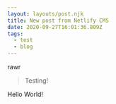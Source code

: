 ```yaml
---
layout: layouts/post.njk
title: New post from Netlify CMS
date: 2020-09-27T16:01:36.809Z
tags:
  - test
  - blog
---
```

rawr

> Testing!

Hello World!